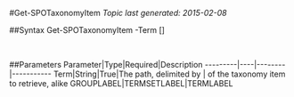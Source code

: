 #Get-SPOTaxonomyItem
*Topic last generated: 2015-02-08*


##Syntax
    Get-SPOTaxonomyItem -Term [<String>]

&nbsp;

##Parameters
Parameter|Type|Required|Description
---------|----|--------|-----------
Term|String|True|The path, delimited by | of the taxonomy item to retrieve, alike GROUPLABEL|TERMSETLABEL|TERMLABEL
